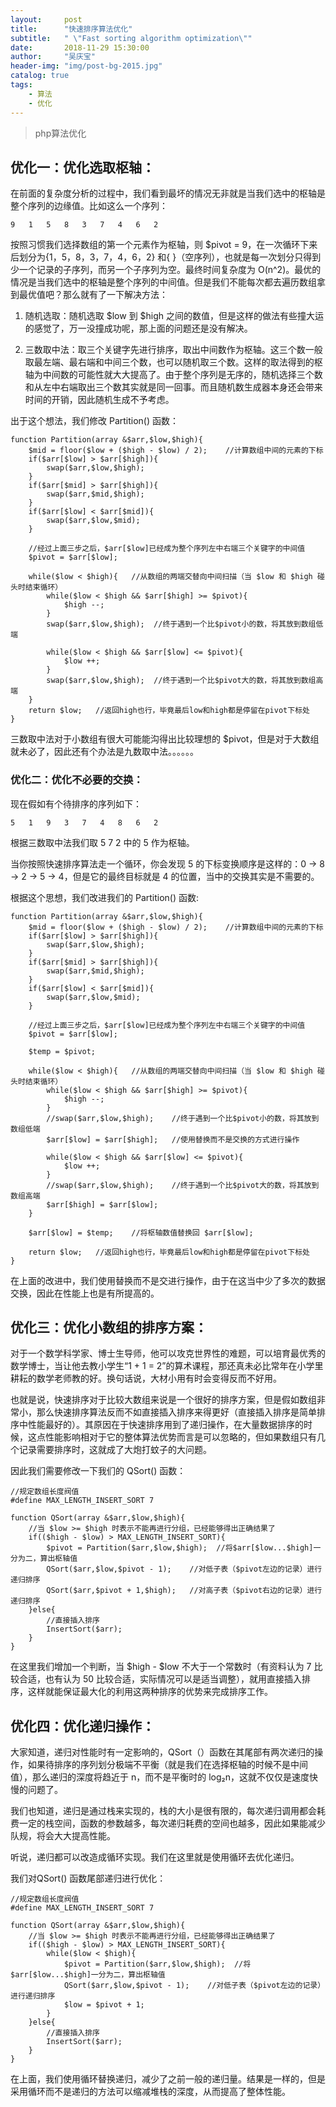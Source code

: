 ```yaml
---
layout:     post
title:      "快速排序算法优化"
subtitle:   " \"Fast sorting algorithm optimization\""
date:       2018-11-29 15:30:00
author:     "吴庆宝"
header-img: "img/post-bg-2015.jpg"
catalog: true
tags:
    - 算法
    - 优化
---
```


>  php算法优化

## 优化一：优化选取枢轴：
在前面的复杂度分析的过程中，我们看到最坏的情况无非就是当我们选中的枢轴是整个序列的边缘值。比如这么一个序列：
```
9   1   5   8   3   7   4   6   2
```
按照习惯我们选择数组的第一个元素作为枢轴，则 $pivot = 9，在一次循环下来后划分为{1，5，8，3，7，4，6，2} 和{ }（空序列），也就是每一次划分只得到少一个记录的子序列，而另一个子序列为空。最终时间复杂度为 O(n^2)。最优的情况是当我们选中的枢轴是整个序列的中间值。但是我们不能每次都去遍历数组拿到最优值吧？那么就有了一下解决方法：

1. 随机选取：随机选取 $low 到 $high 之间的数值，但是这样的做法有些撞大运的感觉了，万一没撞成功呢，那上面的问题还是没有解决。

2. 三数取中法：取三个关键字先进行排序，取出中间数作为枢轴。这三个数一般取最左端、最右端和中间三个数，也可以随机取三个数。这样的取法得到的枢轴为中间数的可能性就大大提高了。由于整个序列是无序的，随机选择三个数和从左中右端取出三个数其实就是同一回事。而且随机数生成器本身还会带来时间的开销，因此随机生成不予考虑。

出于这个想法，我们修改 Partition() 函数：
```
function Partition(array &$arr,$low,$high){
    $mid = floor($low + ($high - $low) / 2);    //计算数组中间的元素的下标
    if($arr[$low] > $arr[$high]){
        swap($arr,$low,$high);
    }
    if($arr[$mid] > $arr[$high]){
        swap($arr,$mid,$high);
    }
    if($arr[$low] < $arr[$mid]){
        swap($arr,$low,$mid);
    }

    //经过上面三步之后，$arr[$low]已经成为整个序列左中右端三个关键字的中间值
    $pivot = $arr[$low];

    while($low < $high){   //从数组的两端交替向中间扫描（当 $low 和 $high 碰头时结束循环）
        while($low < $high && $arr[$high] >= $pivot){
            $high --;
        }
        swap($arr,$low,$high);	//终于遇到一个比$pivot小的数，将其放到数组低端

        while($low < $high && $arr[$low] <= $pivot){
            $low ++;
        }
        swap($arr,$low,$high);	//终于遇到一个比$pivot大的数，将其放到数组高端
    }
    return $low;   //返回high也行，毕竟最后low和high都是停留在pivot下标处
}
```
 
三数取中法对于小数组有很大可能能沟得出比较理想的 $pivot，但是对于大数组就未必了，因此还有个办法是九数取中法。。。。。。

### 优化二：优化不必要的交换：
现在假如有个待排序的序列如下：
```
5   1   9   3   7   4   8   6   2
```
根据三数取中法我们取 5 7 2 中的 5 作为枢轴。

当你按照快速排序算法走一个循环，你会发现 5 的下标变换顺序是这样的：0 -> 8 -> 2 -> 5 -> 4，但是它的最终目标就是 4 的位置，当中的交换其实是不需要的。

根据这个思想，我们改进我们的 Partition() 函数:
```
function Partition(array &$arr,$low,$high){
    $mid = floor($low + ($high - $low) / 2);    //计算数组中间的元素的下标
    if($arr[$low] > $arr[$high]){
        swap($arr,$low,$high);
    }
    if($arr[$mid] > $arr[$high]){
        swap($arr,$mid,$high);
    }
    if($arr[$low] < $arr[$mid]){
        swap($arr,$low,$mid);
    }

    //经过上面三步之后，$arr[$low]已经成为整个序列左中右端三个关键字的中间值
    $pivot = $arr[$low];

    $temp = $pivot;

    while($low < $high){   //从数组的两端交替向中间扫描（当 $low 和 $high 碰头时结束循环）
        while($low < $high && $arr[$high] >= $pivot){
            $high --;
        }
        //swap($arr,$low,$high);	//终于遇到一个比$pivot小的数，将其放到数组低端
        $arr[$low] = $arr[$high];   //使用替换而不是交换的方式进行操作

        while($low < $high && $arr[$low] <= $pivot){
            $low ++;
        }
        //swap($arr,$low,$high);	//终于遇到一个比$pivot大的数，将其放到数组高端
        $arr[$high] = $arr[$low];
    }

    $arr[$low] = $temp;    //将枢轴数值替换回 $arr[$low];

    return $low;   //返回high也行，毕竟最后low和high都是停留在pivot下标处
}
``` 
在上面的改进中，我们使用替换而不是交进行操作，由于在这当中少了多次的数据交换，因此在性能上也是有所提高的。

## 优化三：优化小数组的排序方案：
对于一个数学科学家、博士生导师，他可以攻克世界性的难题，可以培育最优秀的数学博士，当让他去教小学生“1 + 1 = 2”的算术课程，那还真未必比常年在小学里耕耘的数学老师教的好。换句话说，大材小用有时会变得反而不好用。

也就是说，快速排序对于比较大数组来说是一个很好的排序方案，但是假如数组非常小，那么快速排序算法反而不如直接插入排序来得更好（直接插入排序是简单排序中性能最好的）。其原因在于快速排序用到了递归操作，在大量数据排序的时候，这点性能影响相对于它的整体算法优势而言是可以忽略的，但如果数组只有几个记录需要排序时，这就成了大炮打蚊子的大问题。

因此我们需要修改一下我们的 QSort() 函数：
```
//规定数组长度阀值
#define MAX_LENGTH_INSERT_SORT 7

function QSort(array &$arr,$low,$high){
    //当 $low >= $high 时表示不能再进行分组，已经能够得出正确结果了
    if(($high - $low) > MAX_LENGTH_INSERT_SORT){
        $pivot = Partition($arr,$low,$high);  //将$arr[$low...$high]一分为二，算出枢轴值
        QSort($arr,$low,$pivot - 1);	//对低子表（$pivot左边的记录）进行递归排序
        QSort($arr,$pivot + 1,$high);	//对高子表（$pivot右边的记录）进行递归排序
    }else{
        //直接插入排序
        InsertSort($arr);
    }
}
```

在这里我们增加一个判断，当 $high - $low 不大于一个常数时（有资料认为 7 比较合适，也有认为 50 比较合适，实际情况可以是适当调整），就用直接插入排序，这样就能保证最大化的利用这两种排序的优势来完成排序工作。

## 优化四：优化递归操作：
大家知道，递归对性能时有一定影响的，QSort（）函数在其尾部有两次递归的操作，如果待排序的序列划分极端不平衡（就是我们在选择枢轴的时候不是中间值），那么递归的深度将趋近于 n，而不是平衡时的 log₂n，这就不仅仅是速度快慢的问题了。

我们也知道，递归是通过栈来实现的，栈的大小是很有限的，每次递归调用都会耗费一定的栈空间，函数的参数越多，每次递归耗费的空间也越多，因此如果能减少队规，将会大大提高性能。

听说，递归都可以改造成循环实现。我们在这里就是使用循环去优化递归。

我们对QSort() 函数尾部递归进行优化：
```
//规定数组长度阀值
#define MAX_LENGTH_INSERT_SORT 7

function QSort(array &$arr,$low,$high){
    //当 $low >= $high 时表示不能再进行分组，已经能够得出正确结果了
    if(($high - $low) > MAX_LENGTH_INSERT_SORT){
        while($low < $high){
            $pivot = Partition($arr,$low,$high);  //将$arr[$low...$high]一分为二，算出枢轴值
            QSort($arr,$low,$pivot - 1);	//对低子表（$pivot左边的记录）进行递归排序
            $low = $pivot + 1;
        }
    }else{
        //直接插入排序
        InsertSort($arr);
    }
}
```
在上面，我们使用循环替换递归，减少了之前一般的递归量。结果是一样的，但是采用循环而不是递归的方法可以缩减堆栈的深度，从而提高了整体性能。